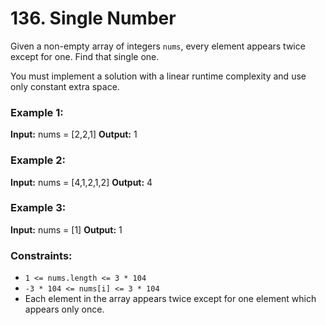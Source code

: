 # 136. Single Number

Given a non-empty array of integers `nums`, every element appears twice except for one. Find that single one.

You must implement a solution with a linear runtime complexity and use only constant extra space.

### Example 1:

**Input:** nums = [2,2,1]
**Output:** 1

### Example 2:

**Input:** nums = [4,1,2,1,2]
**Output:** 4

### Example 3:

**Input:** nums = [1]
**Output:** 1
 

### Constraints:

- `1 <= nums.length <= 3 * 104`
- `-3 * 104 <= nums[i] <= 3 * 104`
- Each element in the array appears twice except for one element which appears only once.